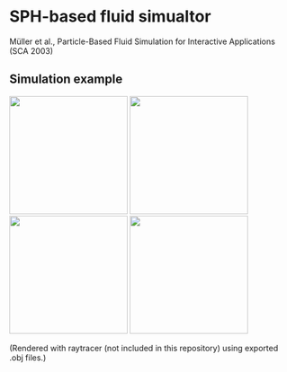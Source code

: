 # SPH-based fluid simualtor

Müller et al., Particle-Based Fluid Simulation for Interactive Applications (SCA 2003)

## Simulation example

<img src="https://dl.dropboxusercontent.com/u/1698760/github/drop_0.100s.png" width="210">
<img src="https://dl.dropboxusercontent.com/u/1698760/github/drop_0.540s.png" width="210">
<img src="https://dl.dropboxusercontent.com/u/1698760/github/drop_0.735s.png" width="210">
<img src="https://dl.dropboxusercontent.com/u/1698760/github/drop_0.940s.png" width="210">

(Rendered with raytracer (not included in this repository) using exported .obj files.)
